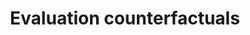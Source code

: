 ---
title: 'Evaluation counterfactuals'
field: 'is.evaluation.counterfacts'
slug: 'is-evaluation-counterfacts'
comment: 'yes, no, not applicable'
required: False
vocabulary: 'vocabulary.txt'
module: 'Evaluation'
cluster: 'Impact'
policy: 'Controlled value. Single select from control list.'
layout: 'home'
---